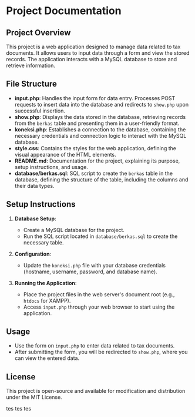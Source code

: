 # Project Documentation

## Project Overview
This project is a web application designed to manage data related to tax documents. It allows users to input data through a form and view the stored records. The application interacts with a MySQL database to store and retrieve information.

## File Structure
- **input.php**: Handles the input form for data entry. Processes POST requests to insert data into the database and redirects to `show.php` upon successful insertion.
- **show.php**: Displays the data stored in the database, retrieving records from the `berkas` table and presenting them in a user-friendly format.
- **koneksi.php**: Establishes a connection to the database, containing the necessary credentials and connection logic to interact with the MySQL database.
- **style.css**: Contains the styles for the web application, defining the visual appearance of the HTML elements.
- **README.md**: Documentation for the project, explaining its purpose, setup instructions, and usage.
- **database/berkas.sql**: SQL script to create the `berkas` table in the database, defining the structure of the table, including the columns and their data types.

## Setup Instructions
1. **Database Setup**:
   - Create a MySQL database for the project.
   - Run the SQL script located in `database/berkas.sql` to create the necessary table.

2. **Configuration**:
   - Update the `koneksi.php` file with your database credentials (hostname, username, password, and database name).

3. **Running the Application**:
   - Place the project files in the web server's document root (e.g., `htdocs` for XAMPP).
   - Access `input.php` through your web browser to start using the application.

## Usage
- Use the form on `input.php` to enter data related to tax documents.
- After submitting the form, you will be redirected to `show.php`, where you can view the entered data.

## License
This project is open-source and available for modification and distribution under the MIT License.

tes tes tes